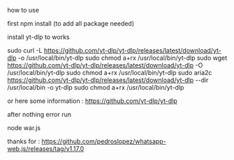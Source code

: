 how to use 

first npm install (to add all package needed)

install yt-dlp to works 

sudo curl -L https://github.com/yt-dlp/yt-dlp/releases/latest/download/yt-dlp -o /usr/local/bin/yt-dlp
sudo chmod a+rx /usr/local/bin/yt-dlp
sudo wget https://github.com/yt-dlp/yt-dlp/releases/latest/download/yt-dlp -O /usr/local/bin/yt-dlp
sudo chmod a+rx /usr/local/bin/yt-dlp
sudo aria2c https://github.com/yt-dlp/yt-dlp/releases/latest/download/yt-dlp --dir /usr/local/bin -o yt-dlp
sudo chmod a+rx /usr/local/bin/yt-dlp

or here some information : https://github.com/yt-dlp/yt-dlp

after nothing error run

node war.js



thanks for : https://github.com/pedroslopez/whatsapp-web.js/releases/tag/v1.17.0
